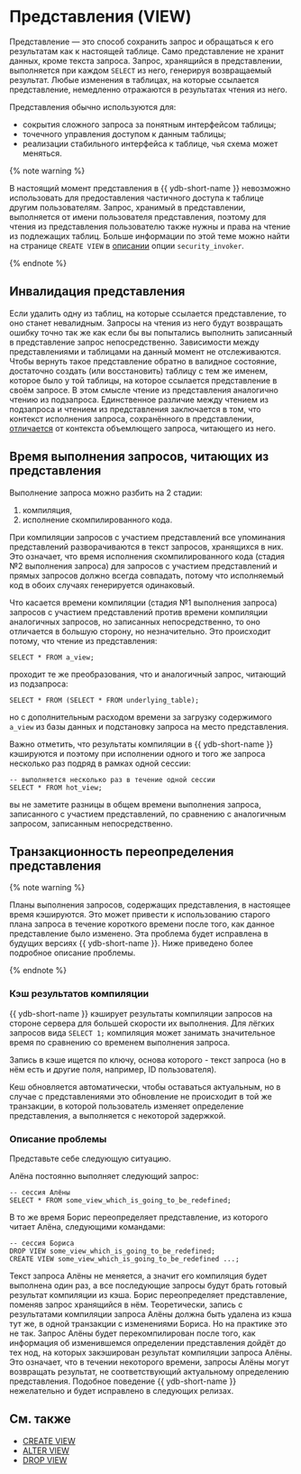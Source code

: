 # Представления (VIEW)

Представление — это способ сохранить запрос и обращаться к его результатам как к настоящей таблице. Само представление не хранит данных, кроме текста запроса. Запрос, хранящийся в представлении, выполняется при каждом `SELECT` из него, генерируя возвращаемый результат. Любые изменения в таблицах, на которые ссылается представление, немедленно отражаются в результатах чтения из него.

Представления обычно используются для:
- сокрытия сложного запроса за понятным интерфейсом таблицы;
- точечного управления доступом к данным таблицы;
- реализации стабильного интерфейса к таблице, чья схема может меняться.

{% note warning %}

В настоящий момент представления в {{ ydb-short-name }} невозможно использовать для предоставления частичного доступа к таблице другим пользователям. Запрос, хранимый в представлении, выполняется от имени пользователя представления, поэтому для чтения из представления пользователю также нужны и права на чтение из подлежащих таблиц. Больше информации по этой теме можно найти на странице `CREATE VIEW` в [описании](../../yql/reference/syntax/create-view.md#security_invoker) опции `security_invoker`.

{% endnote %}

## Инвалидация представления

Если удалить одну из таблиц, на которые ссылается представление, то оно станет невалидным. Запросы на чтения из него будут возвращать ошибку точно так же как если бы вы попытались выполнить записанный в представление запрос непосредственно. Зависимости между представлениями и таблицами на данный момент не отслеживаются. Чтобы вернуть такое представление обратно в валидное состояние, достаточно создать (или восстановить) таблицу с тем же именем, которое было у той таблицы, на которое ссылается представление в своём запросе. В этом смысле чтение из представления аналогично чтению из подзапроса. Единственное различие между чтением из подзапроса и чтением из представления заключается в том, что контекст исполнения запроса, сохранённого в представлении, [отличается](../../yql/reference/syntax/create-view.md#context) от контекста объемлющего запроса, читающего из него.

## Время выполнения запросов, читающих из представления

Выполнение запроса можно разбить на 2 стадии:
1. компиляция,
2. исполнение скомпилированного кода.

При компиляции запросов с участием представлений все упоминания представлений разворачиваются в текст запросов, хранящихся в них. Это означает, что время исполнения скомпилированного кода (стадия №2 выполнения запроса) для запросов с участием представлений и прямых запросов должно всегда совпадать, потому что исполняемый код в обоих случаях генерируется одинаковый.

Что касается времени компиляции (стадия №1 выполнения запроса) запросов с участием представлений против времени компиляции аналогичных запросов, но записанных непосредственно, то оно отличается в большую сторону, но незначительно. Это происходит потому, что чтение из представления:

```yql
SELECT * FROM a_view;
```
проходит те же преобразования, что и аналогичный запрос, читающий из подзапроса:
```yql
SELECT * FROM (SELECT * FROM underlying_table);
```
но с дополнительным расходом времени за загрузку содержимого `a_view` из базы данных и подстановку запроса на место представления.

Важно отметить, что результаты компиляции в {{ ydb-short-name }} кэшируются и поэтому при исполнении одного и того же запроса несколько раз подряд в рамках одной сессии:
```yql
-- выполняется несколько раз в течение одной сессии
SELECT * FROM hot_view;
```
вы не заметите разницы в общем времени выполнения запроса, записанного с участием представлений, по сравнению с аналогичным запросом, записанным непосредственно.

## Транзакционность переопределения представления

{% note warning %}

Планы выполнения запросов, содержащих представления, в настоящее время кэшируются. Это может привести к использованию старого плана запроса в течение короткого времени после того, как данное представление было изменено. Эта проблема будет исправлена в будущих версиях {{ ydb-short-name }}. Ниже приведено более подробное описание проблемы.

{% endnote %}

### Кэш результатов компиляции

{{ ydb-short-name }} кэширует результаты компиляции запросов на стороне сервера для большей скорости их выполнения. Для лёгких запросов вида `SELECT 1;` компиляция может занимать значительное время по сравнению со временем выполнения запроса.

Запись в кэше ищется по ключу, основа которого - текст запроса (но в нём есть и другие поля, например, ID пользователя).

Кеш обновляется автоматически, чтобы оставаться актуальным, но в случае с представлениями это обновление не происходит в той же транзакции, в которой пользователь изменяет определение представления, а выполняется с некоторой задержкой.

### Описание проблемы

Представьте себе следующую ситуацию.

Алёна постоянно выполняет следующий запрос:
```yql
-- сессия Алёны
SELECT * FROM some_view_which_is_going_to_be_redefined;
```
В то же время Борис переопределяет представление, из которого читает Алёна, следующими командами:
```yql
-- сессия Бориса
DROP VIEW some_view_which_is_going_to_be_redefined;
CREATE VIEW some_view_which_is_going_to_be_redefined ...;
```

Текст запроса Алёны не меняется, а значит его компиляция будет выполнена один раз, а все последующие запросы будут брать готовый результат компиляции из кэша. Борис переопределяет представление, поменяв запрос хранящийся в нём. Теоретически, запись с результатами компиляции запроса Алёны должна быть удалена из кэша тут же, в одной транзакции с изменениями Бориса. Но на практике это не так. Запрос Алёны будет перекомпилирован после того, как информация об изменившемся определении представления дойдёт до тех нод, на которых закэширован результат компиляции запроса Алёны. Это означает, что в течении некоторого времени, запросы Алёны могут возвращать результат, не соответствующий актуальному определению представления. Подобное поведение {{ ydb-short-name }} нежелательно и будет исправлено в следующих релизах.

## См. также

* [CREATE VIEW](../../yql/reference/syntax/create-view.md)
* [ALTER VIEW](../../yql/reference/syntax/alter-view.md)
* [DROP VIEW](../../yql/reference/syntax/drop-view.md)